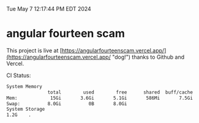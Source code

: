 Tue May  7 12:17:44 PM EDT 2024

# angular fourteen scam


This project is live at [https://angularfourteenscam.vercel.app/](https://angularfourteenscam.vercel.app/ "dog!") thanks to Github and Vercel.

CI Status: 

```bash
System Memory
               total        used        free      shared  buff/cache   available
Mem:            15Gi       3.6Gi       5.1Gi       586Mi       7.5Gi        11Gi
Swap:          8.0Gi          0B       8.0Gi
System Storage
1.2G	.
```
```bash
